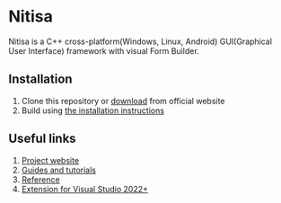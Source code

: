 # Nitisa
Nitisa is a C++ cross-platform(Windows, Linux, Android) GUI(Graphical User Interface) framework with visual Form Builder.
## Installation
1. Clone this repository or [download](https://nitisa.com/downloads/index) from official website
2. Build using [the installation instructions](https://nitisa.com/guide/installation)
## Useful links
1. [Project website](https://nitisa.com)
2. [Guides and tutorials](https://nitisa.com/guide/index)
3. [Reference](https://nitisa.com/reference)
4. [Extension for Visual Studio 2022+](https://marketplace.visualstudio.com/items?itemName=Nitisa.Nitisa)
